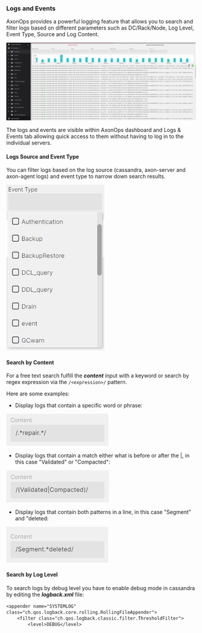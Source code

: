 
### Logs and Events

AxonOps provides a powerful logging feature that allows you to search and filter logs based on different parameters such as DC/Rack/Node, Log Level, Event Type, Source and Log Content.

![](logsUI.png)

The logs and events are visible within AxonOps dashboard and Logs & Events tab allowing quick access to them without having to log in to the individual servers.

#### Logs Source and Event Type

You can filter logs based on the log source (cassandra, axon-server and axon-agent logs) and event type to narrow down search results.

![](logs_event_type.png)

#### Search by Content

For a free text search fulfill the ***content*** input with a keyword or search by regex expression via the `/<expression>/` pattern.

Here are some examples:

* Display logs that contain a specific word or phrase:

![](logs_example_regexp1.png) 

* Display logs that contain a match either what is before or after the |, in this case "Validated" or "Compacted":

![](logs_example_regexp2.png)

* Display logs that contain both patterns in a line, in this case "Segment" and "deleted:

![](logs_example_regexp3.png)


#### Search by Log Level

To search logs by debug level you have to enable debug mode in cassandra by editing the ***logback.xml*** file:
```
<appender name="SYSTEMLOG" class="ch.qos.logback.core.rolling.RollingFileAppender">
    <filter class="ch.qos.logback.classic.filter.ThresholdFilter">
        <level>DEBUG</level>
```